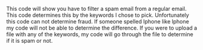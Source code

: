 This code will show you have to filter a spam email from a regular email. This code determines this by the keywords I chose to pick. Unfortunately this code can not determine fraud. If someone spelled Iphone like lphone my code will not be able to determine the difference. If you were to upload a file with any of the keywords, my code will go through the file to determine if it is spam or not.
